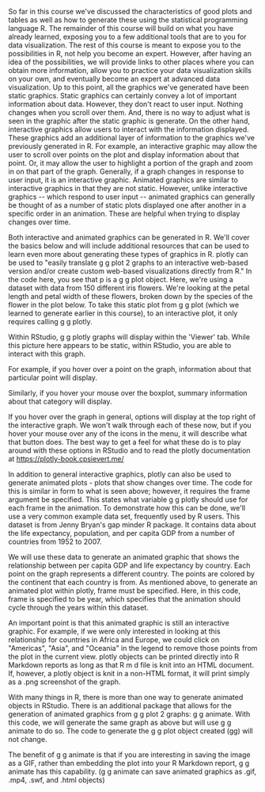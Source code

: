 So far in this course we've discussed the characteristics of good plots and tables as well as how to generate these using the statistical programming language R. The remainder of this course will build on what you have already learned, exposing you to a few additional tools that are to you for data visualization. The rest of this course is meant to expose you to the possibilities in R, not help you become an expert. However, after having an idea of the possibilities, we will provide links to other places where you can obtain more information, allow you to practice your data visualization skills on your own, and eventually become an expert at advanced data visualization. Up to this point, all the graphics we've generated have been static graphics. Static graphics can certainly convey a lot of important information about data. However, they don't react to user input. Nothing changes when you scroll over them. And, there is no way to adjust what is seen in the graphic after the static graphic is generate. On the other hand, interactive graphics allow users to interact with the information displayed. These graphics add an additional layer of information to the graphics we've previously generated in R. For example, an interactive graphic may allow the user to scroll over points on the plot and display information about that point. Or, it may allow the user to highlight a portion of the graph and zoom in on that part of the graph. Generally, if a graph changes in response to user input, it is an interactive graphic. Animated graphics are similar to interactive graphics in that they are not static. However, unlike interactive graphics -- which respond to user input -- animated graphics can generally be thought of as a number of static plots displayed one after another in a specific order in an animation. These are helpful when trying to display changes over time. 

Both interactive and animated graphics can be generated in R. We'll cover the basics below and will include additional resources that can be used to learn even more about generating these types of graphics in R. plotly can be used to "easily translate g g plot 2 graphs to an interactive web-based version and/or create custom web-based visualizations directly from R." In the code here, you see that p is a g g plot object. Here, we're using a dataset with data from 150 different iris flowers. We're looking at the petal length and petal width of these flowers, broken down by the species of the flower in the plot below. To take this static plot from g g plot (which we learned to generate earlier in this course),  to an interactive plot, it only requires calling g g plotly.

Within RStudio, g g plotly graphs will display within the 'Viewer' tab. While this picture here appears to be static, within RStudio, you are able to interact with this graph. 

For example, if you hover over a point on the graph, information about that particular point will display.  

Similarly, if you hover your mouse over the boxplot, summary information about that category will display.

If you hover over the graph in general, options will display at the top right of the interactive graph. 
We won't walk through each of these now, but if you hover your mouse over any of the icons in the menu, it will describe what that button does. The best way to get a feel for what these do is to play around with these options in RStudio and to read the plotly documentation at https://plotly-book.cpsievert.me/

In addition to general interactive graphics, plotly can also be used to generate animated plots - plots that show changes over time. The code for this is similar in form to what is seen above; however, it requires the frame argument be specified. This states what variable g g plotly should use for each frame in the animation. To demonstrate how this can be done, we'll use a very common example data set, frequently used by R users. This dataset is from Jenny Bryan's gap minder R package. It contains data about the life expectancy, population, and per capita GDP from a number of countries from 1952 to 2007.

We will use these data to generate an animated graphic that shows the relationship between per capita GDP and life expectancy by country. Each point on the graph represents a different country. The points are colored by the continent that each country is from. As mentioned above, to generate an animated plot within plotly, frame must be specified. Here, in this code, frame is specified to be year, which specifies that the animation should cycle through the years within this dataset.

An important point is that this animated graphic is still an interactive graphic. For example, if we were only interested in looking at this relationship for countries in Africa and Europe, we could click on "Americas", "Asia", and "Oceania" in the legend to remove those points from the plot in the current view. plotly objects can be printed directly into R Markdown reports as long as that R m d file is knit into an HTML document. If, however, a plotly object is knit in a non-HTML format, it will print simply as a .png screenshot of the graph.

With many things in R, there is more than one way to generate animated objects in RStudio. There is an additional package that allows for the generation of animated graphics from g g plot 2 graphs: g g animate. With this code, we will generate the same graph as above but will use g g animate to do so. The code to generate the g g plot object created (gg) will not change. 

The benefit of g g animate is that if you are interesting in saving the image as a GIF, rather than embedding the plot into your R Markdown report, g g animate has this capability. (g g animate can save animated graphics as .gif, .mp4, .swf, and .html objects)
